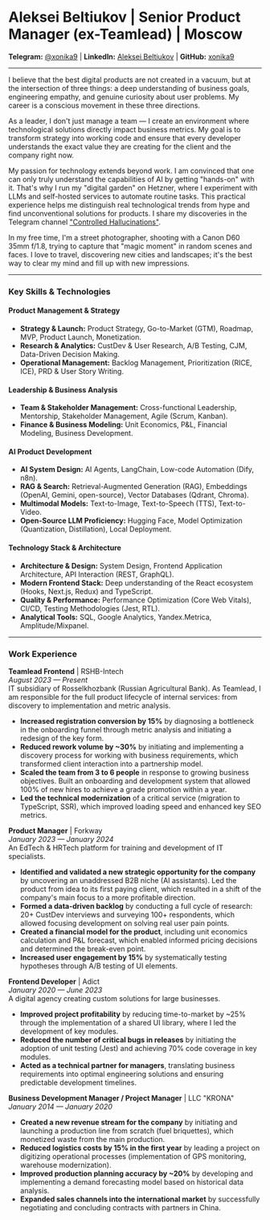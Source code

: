 # **Aleksei Beltiukov | Senior Product Manager (ex-Teamlead) | Moscow**

**Telegram:** [@xonika9](https://t.me/xonika9) | **LinkedIn:** [Aleksei Beltiukov](https://linkedin.com/in/aleksei-beltiukov) | **GitHub:** [xonika9](https://github.com/xonika9)

---

I believe that the best digital products are not created in a vacuum, but at the intersection of three things: a deep understanding of business goals, engineering empathy, and genuine curiosity about user problems. My career is a conscious movement in these three directions.

As a leader, I don't just manage a team — I create an environment where technological solutions directly impact business metrics. My goal is to transform strategy into working code and ensure that every developer understands the exact value they are creating for the client and the company right now.

My passion for technology extends beyond work. I am convinced that one can only truly understand the capabilities of AI by getting "hands-on" with it. That's why I run my "digital garden" on Hetzner, where I experiment with LLMs and self-hosted services to automate routine tasks. This practical experience helps me distinguish real technological trends from hype and find unconventional solutions for products. I share my discoveries in the Telegram channel ["Controlled Hallucinations"](https://t.me/+-EFTWfVwM1M5YTMy).

In my free time, I'm a street photographer, shooting with a Canon D60 35mm f/1.8, trying to capture that "magic moment" in random scenes and faces. I love to travel, discovering new cities and landscapes; it's the best way to clear my mind and fill up with new impressions.

---

### Key Skills & Technologies

#### **Product Management & Strategy**

- **Strategy & Launch:** Product Strategy, Go-to-Market (GTM), Roadmap, MVP, Product Launch, Monetization.
- **Research & Analytics:** CustDev & User Research, A/B Testing, CJM, Data-Driven Decision Making.
- **Operational Management:** Backlog Management, Prioritization (RICE, ICE), PRD & User Story Writing.

#### **Leadership & Business Analysis**

- **Team & Stakeholder Management:** Cross-functional Leadership, Mentorship, Stakeholder Management, Agile (Scrum, Kanban).
- **Finance & Business Modeling:** Unit Economics, P&L, Financial Modeling, Business Development.

#### **AI Product Development**

- **AI System Design:** AI Agents, LangChain, Low-code Automation (Dify, n8n).
- **RAG & Search:** Retrieval-Augmented Generation (RAG), Embeddings (OpenAI, Gemini, open-source), Vector Databases (Qdrant, Chroma).
- **Multimodal Models:** Text-to-Image, Text-to-Speech (TTS), Text-to-Video.
- **Open-Source LLM Proficiency:** Hugging Face, Model Optimization (Quantization, Distillation), Local Deployment.

#### **Technology Stack & Architecture**

- **Architecture & Design:** System Design, Frontend Application Architecture, API Interaction (REST, GraphQL).
- **Modern Frontend Stack:** Deep understanding of the React ecosystem (Hooks, Next.js, Redux) and TypeScript.
- **Quality & Performance:** Performance Optimization (Core Web Vitals), CI/CD, Testing Methodologies (Jest, RTL).
- **Analytical Tools:** SQL, Google Analytics, Yandex.Metrica, Amplitude/Mixpanel.

---

### **Work Experience**

**Teamlead Frontend** | RSHB-Intech   
_August 2023 — Present_   
IT subsidiary of Rosselkhozbank (Russian Agricultural Bank). As Teamlead, I am responsible for the full product lifecycle of internal services: from discovery to implementation and metric analysis.

- **Increased registration conversion by 15%** by diagnosing a bottleneck in the onboarding funnel through metric analysis and initiating a redesign of the key form.
- **Reduced rework volume by ~30%** by initiating and implementing a discovery process for working with business requirements, which transformed client interaction into a partnership model.
- **Scaled the team from 3 to 6 people** in response to growing business objectives. Built an onboarding and development system that allowed 100% of new hires to achieve a grade promotion within a year.
- **Led the technical modernization** of a critical service (migration to TypeScript, SSR), which improved loading speed and enhanced key SEO metrics.

**Product Manager** | Forkway  
_January 2023 — January 2024_   
An EdTech & HRTech platform for training and development of IT specialists.

- **Identified and validated a new strategic opportunity for the company** by uncovering an unaddressed B2B niche (AI assistants). Led the product from idea to its first paying client, which resulted in a shift of the company's main focus to a more profitable direction.
- **Formed a data-driven backlog** by conducting a full cycle of research: 20+ CustDev interviews and surveying 100+ respondents, which allowed focusing development on solving real user pain points.
- **Created a financial model for the product**, including unit economics calculation and P&L forecast, which enabled informed pricing decisions and determined the break-even point.
- **Increased user engagement by 15%** by systematically testing hypotheses through A/B testing of UI elements.

**Frontend Developer** | Adict  
_January 2020 — June 2023_   
A digital agency creating custom solutions for large businesses.

- **Improved project profitability** by reducing time-to-market by ~25% through the implementation of a shared UI library, where I led the development of key modules.
- **Reduced the number of critical bugs in releases** by initiating the adoption of unit testing (Jest) and achieving 70% code coverage in key modules.
- **Acted as a technical partner for managers**, translating business requirements into optimal engineering solutions and ensuring predictable development timelines.

**Business Development Manager / Project Manager** | LLC "KRONA"   
_January 2014 — January 2020_

- **Created a new revenue stream for the company** by initiating and launching a production line from scratch (fuel briquettes), which monetized waste from the main production.
- **Reduced logistics costs by 15% in the first year** by leading a project on digitizing operational processes (implementation of GPS monitoring, warehouse modernization).
- **Improved production planning accuracy by ~20%** by developing and implementing a demand forecasting model based on historical data analysis.
- **Expanded sales channels into the international market** by successfully negotiating and concluding contracts with partners in China.
